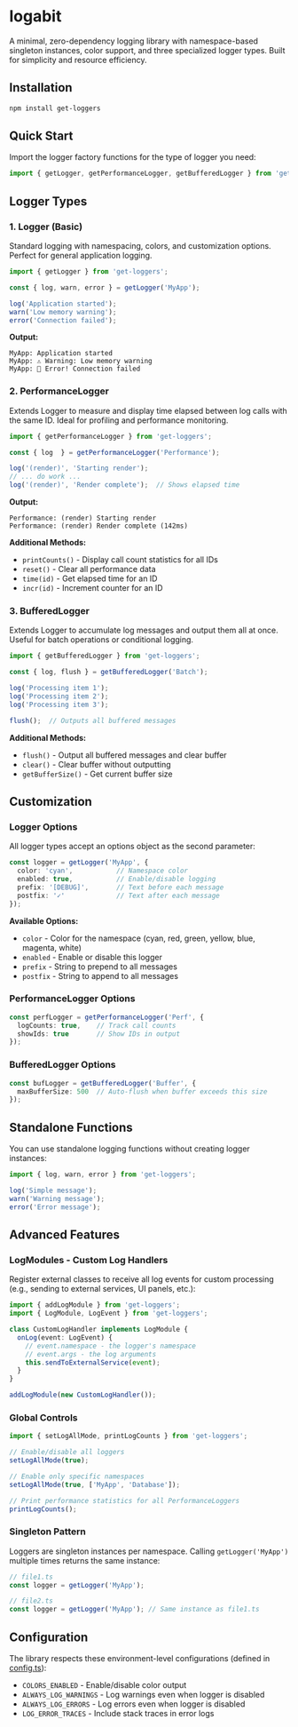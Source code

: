 # logabit

A minimal, zero-dependency logging library with namespace-based singleton instances, color support, and three specialized logger types. Built for simplicity and resource efficiency.

## Installation

```bash
npm install get-loggers
```

## Quick Start

Import the logger factory functions for the type of logger you need:

```typescript
import { getLogger, getPerformanceLogger, getBufferedLogger } from 'get-loggers';
```

## Logger Types

### 1. Logger (Basic)

Standard logging with namespacing, colors, and customization options. Perfect for general application logging.

```typescript
import { getLogger } from 'get-loggers';

const { log, warn, error } = getLogger('MyApp');

log('Application started');
warn('Low memory warning');
error('Connection failed');
```

**Output:**
```
MyApp: Application started
MyApp: ⚠️ Warning: Low memory warning
MyApp: 🛑 Error! Connection failed
```

### 2. PerformanceLogger

Extends Logger to measure and display time elapsed between log calls with the same ID. Ideal for profiling and performance monitoring.

```typescript
import { getPerformanceLogger } from 'get-loggers';

const { log  } = getPerformanceLogger('Performance');

log('(render)', 'Starting render');
// ... do work ...
log('(render)', 'Render complete');  // Shows elapsed time
```

**Output:**
```
Performance: (render) Starting render
Performance: (render) Render complete (142ms)
```

**Additional Methods:**
- `printCounts()` - Display call count statistics for all IDs
- `reset()` - Clear all performance data
- `time(id)` - Get elapsed time for an ID
- `incr(id)` - Increment counter for an ID

### 3. BufferedLogger

Extends Logger to accumulate log messages and output them all at once. Useful for batch operations or conditional logging.

```typescript
import { getBufferedLogger } from 'get-loggers';

const { log, flush } = getBufferedLogger('Batch');

log('Processing item 1');
log('Processing item 2');
log('Processing item 3');

flush();  // Outputs all buffered messages
```

**Additional Methods:**
- `flush()` - Output all buffered messages and clear buffer
- `clear()` - Clear buffer without outputting
- `getBufferSize()` - Get current buffer size

## Customization

### Logger Options

All logger types accept an options object as the second parameter:

```typescript
const logger = getLogger('MyApp', {
  color: 'cyan',           // Namespace color
  enabled: true,           // Enable/disable logging
  prefix: '[DEBUG]',       // Text before each message
  postfix: '✓'             // Text after each message
});
```

**Available Options:**
- `color` - Color for the namespace (cyan, red, green, yellow, blue, magenta, white)
- `enabled` - Enable or disable this logger
- `prefix` - String to prepend to all messages
- `postfix` - String to append to all messages

### PerformanceLogger Options

```typescript
const perfLogger = getPerformanceLogger('Perf', {
  logCounts: true,    // Track call counts
  showIds: true       // Show IDs in output
});
```

### BufferedLogger Options

```typescript
const bufLogger = getBufferedLogger('Buffer', {
  maxBufferSize: 500  // Auto-flush when buffer exceeds this size
});
```

## Standalone Functions

You can use standalone logging functions without creating logger instances:

```typescript
import { log, warn, error } from 'get-loggers';

log('Simple message');
warn('Warning message');
error('Error message');
```

## Advanced Features

### LogModules - Custom Log Handlers

Register external classes to receive all log events for custom processing (e.g., sending to external services, UI panels, etc.):

```typescript
import { addLogModule } from 'get-loggers';
import { LogModule, LogEvent } from 'get-loggers';

class CustomLogHandler implements LogModule {
  onLog(event: LogEvent) {
    // event.namespace - the logger's namespace
    // event.args - the log arguments
    this.sendToExternalService(event);
  }
}

addLogModule(new CustomLogHandler());
```

### Global Controls

```typescript
import { setLogAllMode, printLogCounts } from 'get-loggers';

// Enable/disable all loggers
setLogAllMode(true);

// Enable only specific namespaces
setLogAllMode(true, ['MyApp', 'Database']);

// Print performance statistics for all PerformanceLoggers
printLogCounts();
```

### Singleton Pattern

Loggers are singleton instances per namespace. Calling `getLogger('MyApp')` multiple times returns the same instance:

```typescript
// file1.ts
const logger = getLogger('MyApp');

// file2.ts
const logger = getLogger('MyApp'); // Same instance as file1.ts
```

## Configuration

The library respects these environment-level configurations (defined in [config.ts](src/lib/config.ts)):

- `COLORS_ENABLED` - Enable/disable color output
- `ALWAYS_LOG_WARNINGS` - Log warnings even when logger is disabled
- `ALWAYS_LOG_ERRORS` - Log errors even when logger is disabled
- `LOG_ERROR_TRACES` - Include stack traces in error logs
